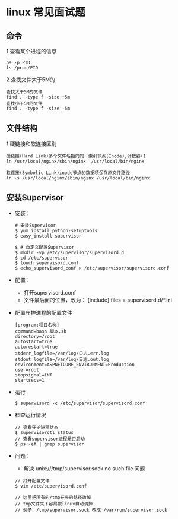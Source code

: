 # linux 常见面试题

## 命令

1.查看某个进程的信息

    ps -p PID
    ls /proc/PID

2.查找文件大于5M的

    查找大于5M的文件
    find . -type f -size +5m 
    查找小于5M的文件
    find . -type f -size -5m

## 文件结构

1.硬链接和软连接区别

    硬链接(Hard Link)多个文件名指向同一索引节点(Inode),计数器+1
    ln /usr/local/nginx/sbin/nginx  /usr/local/bin/nginx

    软连接(Symbolic Link)inode节点的数据项保存原文件路径
    ln -s /usr/local/nginx/sbin/nginx /usr/local/bin/nginx

## 安装Supervisor

- 安装：
    ```
    # 安装Supervisor
    $ yum install python-setuptools 
    $ easy_install supervisor

    $ # 自定义配置Supervisor
    $ mkdir -vp /etc/supervisor/supervisord.d
    $ cd /etc/supervisor
    $ touch supervisord.conf
    $ echo_supervisord_conf > /etc/supervisor/supervisord.conf
    ```

- 配置：
    - 打开supervisord.conf
    - 文件最后面的位置，改为： [include] files = supervisord.d/*.ini

- 配置守护进程的配置文件
    ```
    [program:项目名称]
    command=bash 脚本.sh 
    directory=/root
    autostart=true
    autorestart=true
    stderr_logfile=/var/log/日志.err.log
    stdout_logfile=/var/log/日志.out.log 
    environment=ASPNETCORE_ENVIRONMENT=Production 
    user=root
    stopsignal=INT
    startsecs=1
    ```
- 运行 

    ```
    $ supervisord -c /etc/supervisor/supervisord.conf
    ```
- 检查运行情况
    ```
    // 查看守护进程状态
    $ supervisorctl status
    // 查看supervisor进程是否启动
    $ ps -ef | grep supervisor
    ```
- 问题：
    - 解决 unix:///tmp/supervisor.sock no such file 问题
    ```
    // 打开配置文件
    $ vim /etc/supervisord.conf
    
    // 这里把所有的/tmp开头的路径改掉
    // tmp文件夹下容易被linux自动清掉
    // 例子：/tmp/supervisor.sock 改成 /var/run/supervisor.sock
    ```